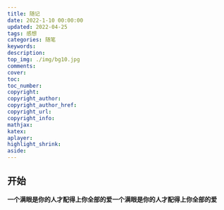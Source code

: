 ```yaml
---
title: 随记
date: 2022-1-10 00:00:00
updated: 2022-04-25
tags: 感想
categories: 随笔
keywords: 
description: 
top_img: ./img/bg10.jpg
comments:
cover: 
toc: 
toc_number: 
copyright: 
copyright_author: 
copyright_author_href: 
copyright_url: 
copyright_info: 
mathjax: 
katex:
aplayer:
highlight_shrink:
aside:
---
```

## 开始
<strong>一个满眼是你的人才配得上你全部的爱一个满眼是你的人才配得上你全部的爱</strong>

